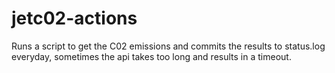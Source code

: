 # jetc02-actions

Runs a script to get the C02 emissions and commits the results to status.log everyday, sometimes the api takes too long and results in a timeout.
